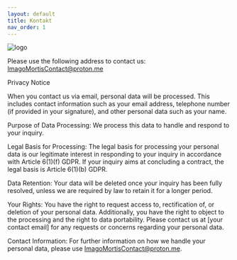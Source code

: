 ```yaml
---
layout: default
title: Kontakt
nav_order: 1
---
```


![logo](https://github.com/ImagoMortis/ImagoMortis.github.io/assets/114886382/60a45458-3473-4fbf-b81a-05c4a8a8bb9e)

Please use the following address to contact us: ImagoMortisContact@proton.me

Privacy Notice

When you contact us via email, personal data will be processed. This includes contact information such as your email address, telephone number (if provided in your signature), and other personal data such as your name.

Purpose of Data Processing:
We process this data to handle and respond to your inquiry.

Legal Basis for Processing:
The legal basis for processing your personal data is our legitimate interest in responding to your inquiry in accordance with Article 6(1)(f) GDPR. If your inquiry aims at concluding a contract, the legal basis is Article 6(1)(b) GDPR.

Data Retention:
Your data will be deleted once your inquiry has been fully resolved, unless we are required by law to retain it for a longer period.

Your Rights:
You have the right to request access to, rectification of, or deletion of your personal data. Additionally, you have the right to object to the processing and the right to data portability. Please contact us at [your contact email] for any requests or concerns regarding your personal data.

Contact Information:
For further information on how we handle your personal data, please use ImagoMortisContact@proton.me.
